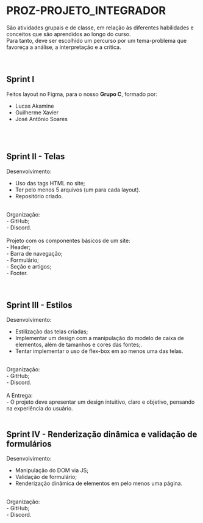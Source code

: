 # PROZ-PROJETO_INTEGRADOR

São atividades grupais e de classe, em relação às diferentes habilidades e conceitos que são aprendidos ao longo do curso.<br>
Para tanto, deve ser escolhido um percurso por um tema-problema que favoreça a análise, a interpretação e a crítica.<br>
<br>
<br>

## Sprint I

Feitos layout no Figma, para o nosso <strong>Grupo C</strong>, formado por:<br>
- Lucas Akamine<br>
- Guilherme Xavier<br>
- José Antônio Soares<br>
<br>
<br>

## Sprint II - Telas

Desenvolvimento:<br>
- Uso das tags HTML no site;<br>
- Ter pelo menos 5 arquivos (um para cada layout).<br>
- Repositório criado.<br>
<br>
Organização:<br>
- GitHub;<br>
- Discord.<br>
<br>
Projeto com os componentes básicos de um site:<br>
- Header;<br>
- Barra de navegação;<br>
- Formulário;<br>
- Seção e artigos;<br>
- Footer.<br>
<br>
<br>

## Sprint III - Estilos

Desenvolvimento:<br>
- Estilização das telas criadas;<br>
- Implementar um design com a manipulação do modelo de caixa de elementos, além de tamanhos e cores das fontes;.<br>
- Tentar implementar o uso de flex-box em ao menos uma das telas.<br>
<br>
Organização:<br>
- GitHub;<br>
- Discord.<br>
<br>
A Entrega:<br>
- O projeto deve apresentar um design intuitivo, claro e objetivo, pensando na experiência do usuário.<br>
<br>

## Sprint IV - Renderização dinâmica e validação de formulários

Desenvolvimento:<br>
- Manipulação do DOM via JS;<br>
- Validação de formulário;<br>
- Renderização dinâmica de elementos em pelo menos uma página.<br>

<br>
Organização:<br>
- GitHub;<br>
- Discord.<br>
<br>



